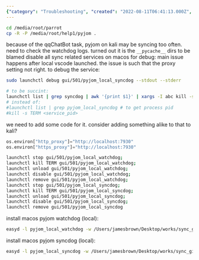 ```yaml
---
{"category": "Troubleshooting", "created": "2022-08-11T06:41:13.000Z", "date": "2022-08-11 06:41:13", "description": "This article provides a step-by-step guide on how to troubleshoot and fix issues related to pyjom's location on macOS. It covers the process of disabling sync-related services, installing pyjom watchdog and syncdog services locally, and offers solutions for common problems encountered during this process.", "modified": "2022-08-18T14:22:59.400Z", "tags": ["launchd", "macos", "relocation", "service", "system manage"], "title": "Copy Symlink itself to change pyjom's location, install easyd services for macos local pyjom watchdog"}
---
```

```bash
cd /media/root/parrot
cp -R -P /media/root/help1/pyjom .
```
because of the qqChatBot task, pyjom on kali may be syncing too often. need to check the watchdog logs.
turned out it is the `__pycache__` dirs to be blamed
disable all sync related services on macos for debug:
main issue happens after local vscode launched.
the issue is such that the proxy setting not right.
to debug the service:
```bash
sudo launchctl debug gui/501/pyjom_local_syncdog --stdout --stderr
```
```bash
# to be succint:
launchctl list | grep syncdog | awk '{print $1}' | xargs -I abc kill -s TERM abc
# instead of:
#launchctl list | grep pyjom_local_syncdog # to get process pid
#kill -s TERM <service_pid>
```
we need to add some code for it. consider adding something alike to that to kali?
```python
os.environ["http_proxy"]="http://localhost:7930"
os.environ["https_proxy"]="http://localhost:7930"
```
```bash
launchctl stop gui/501/pyjom_local_watchdog;
launchctl kill TERM gui/501/pyjom_local_watchdog;
launchctl unload gui/501/pyjom_local_watchdog;
launchctl disable gui/501/pyjom_local_watchdog;
launchctl remove gui/501/pyjom_local_watchdog;
launchctl stop gui/501/pyjom_local_syncdog;
launchctl kill TERM gui/501/pyjom_local_syncdog;
launchctl unload gui/501/pyjom_local_syncdog;
launchctl disable gui/501/pyjom_local_syncdog;
launchctl remove gui/501/pyjom_local_syncdog
```
install macos pyjom watchdog (local):
```bash
easyd -l pyjom_local_watchdog -w /Users/jamesbrown/Desktop/works/sync_git_repos -- /usr/bin/python3 /Users/jamesbrown/Desktop/works/sync_git_repos/watchdog_macos.py
```
install macos pyjom syncdog (local):
```bash
easyd -l pyjom_local_syncdog -w /Users/jamesbrown/Desktop/works/sync_git_repos -- /usr/bin/python3 /Users/jamesbrown/Desktop/works/sync_git_repos/syncdog_macos.py
```
